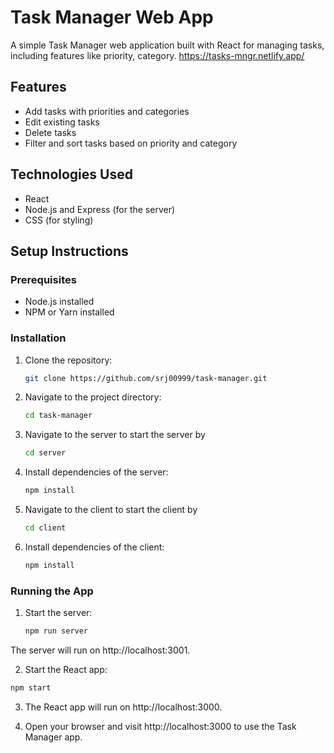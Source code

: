 # Task Manager Web App

A simple Task Manager web application built with React for managing tasks, including features like priority, category.
https://tasks-mngr.netlify.app/

## Features

- Add tasks with priorities and categories
- Edit existing tasks
- Delete tasks
- Filter and sort tasks based on priority and category

## Technologies Used

- React
- Node.js and Express (for the server)
- CSS (for styling)

## Setup Instructions

### Prerequisites

- Node.js installed
- NPM or Yarn installed

### Installation

1. Clone the repository:

   ```bash
   git clone https://github.com/srj00999/task-manager.git
   ```

2. Navigate to the project directory:

   ```bash
   cd task-manager
   ```

3. Navigate to the server to start the server by 


   ```bash
   cd server
   ```


4. Install dependencies of the server:

   ```bash
   npm install
   ```

3. Navigate to the client to start the client by 


   ```bash
   cd client
   ```


4. Install dependencies of the client:

   ```bash
   npm install
   ```

### Running the App

1. Start the server:

    ```bash
    npm run server
    ```

The server will run on http://localhost:3001.

2. Start the React app:

```bash
npm start
```

3. The React app will run on http://localhost:3000.

4. Open your browser and visit http://localhost:3000 to use the Task Manager app.
